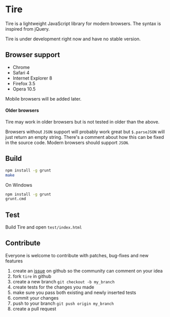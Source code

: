 # Tire

Tire is a lightweight JavaScript library for modern browsers. The syntax is inspired from jQuery.

Tire is under development right now and have no stable version.

## Browser support 

* Chrome
* Safari 4
* Internet Explorer 8
* Firefox 3.5
* Opera 10.5

Mobile browsers will be added later.

#### Older browsers

Tire may work in older browsers but is not tested in older than the above.

Browsers without `JSON` support will probably work great but `$.parseJSON` will just return an empty string. There's a comment about how this can be fixed in the source code. Modern browsers should support `JSON`.

## Build

```sh
npm install -g grunt
make
```

On Windows
  
```sh
npm install -g grunt
grunt.cmd
```

## Test

  Build Tire and open `test/index.html`
  
## Contribute

Everyone is welcome to contribute with patches, bug-fixes and new features

1. create an [issue](https://github.com/Frozzare/tire/issues) on github so the community can comment on your idea
2. fork `tire` in github
3. create a new branch `git checkout -b my_branch`
4. create tests for the changes you made
5. make sure you pass both existing and newly inserted tests
6. commit your changes
7. push to your branch `git push origin my_branch`
8. create a pull request